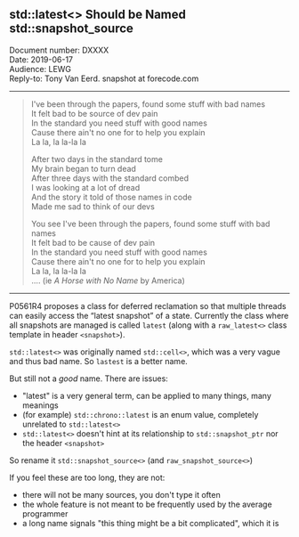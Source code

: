 ## std::latest<> Should be Named std::snapshot_source

Document number: DXXXX  
Date: 2019-06-17  
Audience: LEWG  
Reply-to: Tony Van Eerd. snapshot at forecode.com

---

> I've been through the papers, found some stuff with bad names  
> It felt bad to be source of dev pain  
> In the standard you need stuff with good names  
> Cause there ain't no one for to help you explain  
> La la, la la-la la  
>   
> After two days in the standard tome  
> My brain began to turn dead  
> After three days with the standard combed  
> I was looking at a lot of dread  
> And the story it told of those names in code  
> Made me sad to think of our devs  
>   
> You see I've been through the papers, found some stuff with bad names  
> It felt bad to be cause of dev pain  
> In the standard you need stuff with good names  
> Cause there ain't no one for to help you explain  
> La la, la la-la la  
> ....
> (ie _A Horse with No Name_ by America)

---


P0561R4 proposes a class for deferred reclamation so that multiple threads can easily access the “latest snapshot” of a state.
Currently the class where all snapshots are managed is called `latest` (along with a `raw_latest<>` class template in header `<snapshot>`). 


`std::latest<>` was originally named `std::cell<>`, which was a very vague and thus bad name.  So `lastest` is a better name.

But still not a _good_ name.  There are issues:

- "latest" is a very general term, can be applied to many things, many meanings
- (for example) `std::chrono::latest` is an enum value, completely unrelated to `std::latest<>`
- `std::latest<>` doesn't hint at its relationship to `std::snapshot_ptr` nor the header `<snapshot>`

So rename it `std::snapshot_source<>` (and `raw_snapshot_source<>`)

If you feel these are too long, they are not:
- there will not be many sources, you don't type it often
- the whole feature is not meant to be frequently used by the average programmer
- a long name signals "this thing might be a bit complicated", which it is

